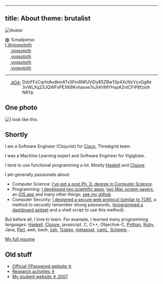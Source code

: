 -----
title: About
theme: brutalist
-----

<img src="/Scratch/img/about/FlatAvatar.png" alt="Avatar" class="clean left"/>

<strong>@</strong> %mailperso  
<a href="http://twitter.com/yogsototh"><span class="social">&#116;</span> @yogsototh</a>  
<a href="https://keybase.io/yogsototh"><img src="/Scratch/img/keybase.svg" style="height:16px"/> yogsototh</a>  
[<img src="/Scratch/img/pinboard.png"  class="simple" style="height: 16px"/> yogsototh](http://pinboard.in/u:yogsototh)  
[<img src="/Scratch/img/GitHub-Mark-32px.png"  class="simple" style="height: 16px"/> yogsototh](http://github.com/yogsototh)  
[<img src="/Scratch/img/stackoverflow-logo.png"  class="simple" style="height: 16px"/> yogsototh](http://stackoverflow.com/users/40569/yogsototh)  


<hr style="clear:both"/>

[<img src="/Scratch/img/ada-logo.png"  class="simple" style="height: 16px; border-radius: 50%;"/> ADA:](https://cardanohub.org)
<span style="display:inline-block; word-wrap:break-word; text-align: left; vertical-align: top; max-width: 85%;">
DdzFFzCqrhtAvdkmATx5Fm8NPJViDy85ZBw13p4XcNzVzvQg8e3vWLXq23JQWFxPEXK6Kvhaxxe7oJt4VMYHxpA2vtCFiP8fziohN6Yp
</span>

## One photo

![I look like this](/Scratch/img/about/yann1.jpg)

## Shortly

I am a Software Engineer (Clojurist) for [Cisco](http://cisco.com), Threatgrid team.

I was a Machine Learning expert and Software Engineer for Vigiglobe.

I tend to use functional programming a lot.
Mostly [Haskell](http://haskell.org) and [Clo<i>j</i>ure](http://clojure.org).

I am generally passionate about:

  - Computer Science: [I’ve got a post Ph. D. degree in Computer Science](http://yann.esposito.free.fr/recherche.php).
  - Programming: [I developed two scientific apps](http://yann.esposito.free.fr/logiciels.php), [two Mac screen savers](/Scratch/en/softwares), an [iOS app](http://ypassword.espozito.com) and many other things; [see my github](http://github.com/yogsototh)
  - Computer Security: [I designed a secure web protocol (similar to TOR)](http://yann.esposito.free.fr/enseignement/rez0.php#projet), a method to securely remember strong passwords, ([programmed a dashboard widget](/Scratch/en/softwares/ypassword/) and a shell script to use this method).

But before all, I love to learn.
For example, I learned many programming languages:
[Haskell](http://haskell.org),
[Clo<i>j</i>ure](http://clojure.org),
javascript, C, C++, Objective-C,
[Python](http://python.org),
[Ruby](http://ruby-lang.org),
Java,
[Perl](http://perl.org),
awk,
bash,
[zsh](http://www.zsh.org),
[%latex](http://www.latex-project.org),
[metapost](http://www.tug.org/metapost.html),
[camL](http://caml.inria.fr),
[Scheme](http://mitpress.mit.edu/sicp/full-text/book/book.html)...

[My full resume](/Scratch/files/resume/resume.html)

## Old stuff

- [Official YPassword website &#x271E;](http://ypassword.espozito.com)
- [Research activities &#x271E;](http://yann.esposito.free.fr/recherche.php?css=blue&amp;lang=en)
- [My student website &#x271E; 2007](http://yann.esposito.free.fr/)
